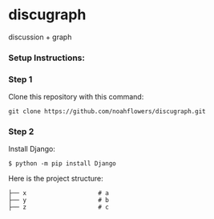 # discugraph
discussion + graph


### Setup Instructions:

### Step 1

Clone this repository with this command:
```
git clone https://github.com/noahflowers/discugraph.git
```
### Step 2
Install Django:

```
$ python -m pip install Django
```

Here is the project structure:

    ├── x                    # a
    ├── y                    # b
    ├── z                    # c